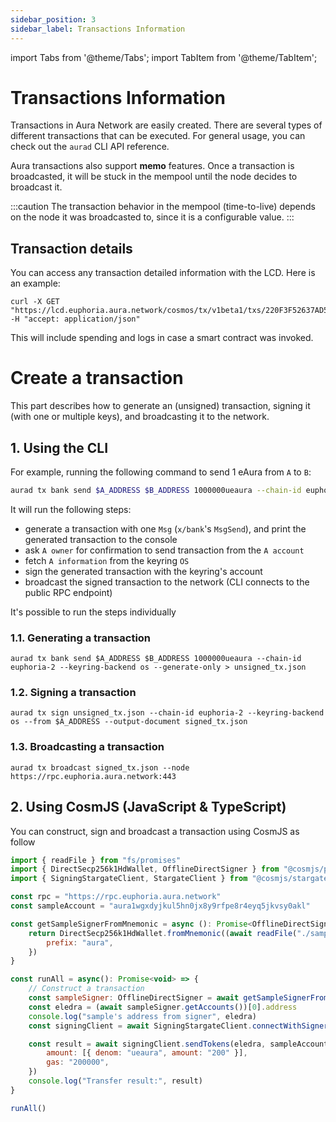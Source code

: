 ```yaml
---
sidebar_position: 3
sidebar_label: Transactions Information
---
```


import Tabs from '@theme/Tabs';
import TabItem from '@theme/TabItem';

# Transactions Information
Transactions in Aura Network are easily created. There are several types of different transactions that can be executed. For general usage, 
you can check out the `aurad` CLI API reference.

Aura transactions also support **memo** features. Once a transaction is broadcasted, it will be stuck in the mempool until the node decides
to broadcast it. 

:::caution
The transaction behavior in the mempool (time-to-live) depends on the node it was broadcasted to, since it is a configurable value.
:::

## Transaction details

You can access any transaction detailed information with the LCD. Here is an example:

```
curl -X GET "https://lcd.euphoria.aura.network/cosmos/tx/v1beta1/txs/220F3F52637AD5609743BE7EF4FBD8A262B971CB8C4E2548BAA1EBCE967A4C07" -H "accept: application/json"
```
This will include spending and logs in case a smart contract was invoked.

# Create a transaction
This part describes how to generate an (unsigned) transaction, signing it (with one or multiple keys), and broadcasting it to the network.

## 1. Using the CLI 
For example, running the following command to send 1 eAura from `A` to `B`:
<Tabs>
<TabItem value="testnet" label="Euphoria Testnet">

```bash
aurad tx bank send $A_ADDRESS $B_ADDRESS 1000000ueaura --chain-id euphoria-2 --keyring-backend os --node https://rpc.euphoria.aura.network:443
```

</TabItem>
</Tabs>

It will run the following steps:
- generate a transaction with one `Msg` (`x/bank`'s `MsgSend`), and print the generated transaction to the console
- ask `A owner` for confirmation to send transaction from the `A account`
- fetch `A information` from the keyring `OS`
- sign the generated transaction with the keyring's account
- broadcast the signed transaction to the network (CLI connects to the public RPC endpoint)

It's possible to run the steps individually

### 1.1. Generating a transaction
<Tabs>
<TabItem value="testnet" label="Euphoria Testnet">

```
aurad tx bank send $A_ADDRESS $B_ADDRESS 1000000ueaura --chain-id euphoria-2 --keyring-backend os --generate-only > unsigned_tx.json  
```

</TabItem>
</Tabs>

### 1.2. Signing a transaction
<Tabs>
<TabItem value="testnet" label="Euphoria Testnet">

```
aurad tx sign unsigned_tx.json --chain-id euphoria-2 --keyring-backend os --from $A_ADDRESS --output-document signed_tx.json
```
</TabItem>
</Tabs>

### 1.3. Broadcasting a transaction
<Tabs>
<TabItem value="testnet" label="Euphoria Testnet">

```
aurad tx broadcast signed_tx.json --node https://rpc.euphoria.aura.network:443
```

</TabItem>
</Tabs>

## 2. Using CosmJS (JavaScript & TypeScript)
You can construct, sign and broadcast a transaction using CosmJS as follow

<Tabs>
<TabItem value="testnet" label="Euphoria Testnet">

```javascript
import { readFile } from "fs/promises"
import { DirectSecp256k1HdWallet, OfflineDirectSigner } from "@cosmjs/proto-signing"
import { SigningStargateClient, StargateClient } from "@cosmjs/stargate"

const rpc = "https://rpc.euphoria.aura.network"
const sampleAccount = "aura1wgxdyjkul5hn0jx8y9rfpe8r4eyq5jkvsy0akl"

const getSampleSignerFromMnemonic = async (): Promise<OfflineDirectSigner> => {
    return DirectSecp256k1HdWallet.fromMnemonic((await readFile("./sample.mnemonic.key")).toString(), {
        prefix: "aura",
    })
}

const runAll = async(): Promise<void> => {
    // Construct a transaction
    const sampleSigner: OfflineDirectSigner = await getSampleSignerFromMnemonic()
    const eledra = (await sampleSigner.getAccounts())[0].address
    console.log("sample's address from signer", eledra)
    const signingClient = await SigningStargateClient.connectWithSigner(rpc, sampleSigner)

    const result = await signingClient.sendTokens(eledra, sampleAccount, [{ denom: "ueaura", amount: "100000" }], {
        amount: [{ denom: "ueaura", amount: "200" }],
        gas: "200000",
    })
    console.log("Transfer result:", result)
}

runAll()
```

</TabItem>
</Tabs>